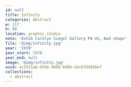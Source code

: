 ```yaml
---
id: null
title: Infinity
categories: Abstract
w: 117
h: 90
location: graphic studio
note: 'Exhib Carolyn Siegel Gallery PA US, Bad shape'
file: '@img/infinity.jpg'
year: '1970'
year_start: 1970
year_end: null
image: '@img/infinity.jpg'
uuid: ac2531ab-d7de-4008-8d84-2ec67d4926ef
collections:
  - abstrait
---
```


